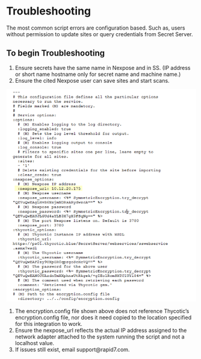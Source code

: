 [title]: # (Troubleshooting)
[tags]: # (introduction)
[priority]: # (500)
# Troubleshooting

The most common script errors are configuration based.
Such as, users without permission to update sites or query credentials from Secret Server. 

## To begin Troubleshooting

1. Ensure secrets have the same name in Nexpose and in SS. (IP address or short name hostname only for secret name and machine name.)
1. Ensure the cited Nexpose user can save sites and start scans.

![A screenshot of a cell phone Description automatically generated](images/9aa6773456754928fc942092f6ef5edb.png)
1. The encryption.config file shown above does not reference Thycotic’s encryption.config file, nor does it need copied to the location specified for this integration to work.
1. Ensure the nexpose_url reflects the actual IP address assigned to the network adapter attached to the system running the script and not a localhost value.
1. If issues still exist, email support\@rapid7.com.

